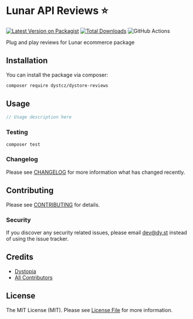# Lunar API Reviews ⭐

[![Latest Version on Packagist](https://img.shields.io/packagist/v/dystcz/dystore-reviews.svg?style=flat-square)](https://packagist.org/packages/dystcz/dystore-reviews)
[![Total Downloads](https://img.shields.io/packagist/dt/dystcz/dystore-reviews.svg?style=flat-square)](https://packagist.org/packages/dystcz/dystore-reviews)
![GitHub Actions](https://github.com/dystcz/dystore-reviews/actions/workflows/tests.yaml/badge.svg)

Plug and play reviews for Lunar ecommerce package

## Installation

You can install the package via composer:

```bash
composer require dystcz/dystore-reviews
```

## Usage

```php
// Usage description here
```

### Testing

```bash
composer test
```

### Changelog

Please see [CHANGELOG](CHANGELOG.md) for more information what has changed recently.

## Contributing

Please see [CONTRIBUTING](CONTRIBUTING.md) for details.

### Security

If you discover any security related issues, please email dev@dy.st instead of using the issue tracker.

## Credits

-   [Dystopia](https://github.com/dystcz)
-   [All Contributors](../../contributors)

## License

The MIT License (MIT). Please see [License File](LICENSE.md) for more information.
